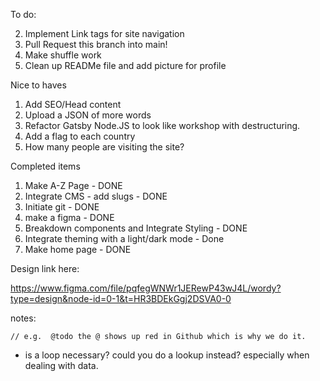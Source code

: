 To do:

2. Implement Link tags for site navigation
3. Pull Request this branch into main!
4. Make shuffle work
5. Clean up READMe file and add picture for profile

Nice to haves

1. Add SEO/Head content
2. Upload a JSON of more words
3. Refactor Gatsby Node.JS to look like workshop with destructuring.
4. Add a flag to each country
5. How many people are visiting the site?

Completed items

1. Make A-Z Page - DONE
1. Integrate CMS - add slugs - DONE
1. Initiate git - DONE
1. make a figma - DONE
1. Breakdown components and Integrate Styling - DONE
1. Integrate theming with a light/dark mode - Done
1. Make home page - DONE

Design link here:

https://www.figma.com/file/pqfegWNWr1JERewP43wJ4L/wordy?type=design&node-id=0-1&t=HR3BDEkGgj2DSVA0-0

notes:

    // e.g.  @todo the @ shows up red in Github which is why we do it.

- is a loop necessary? could you do a lookup instead? especially when dealing with data.
